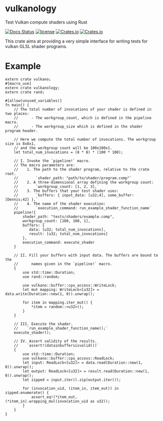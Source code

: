 # vulkanology
Test Vulkan compute shaders using Rust

[![Docs Status](https://docs.rs/vulkanology/badge.svg)](https://docs.rs/vulkanology)
[![license](http://img.shields.io/badge/license-MIT-blue.svg)](https://github.com/svenstaro/vulkanology/blob/master/LICENSE)
[![Crates.io](https://img.shields.io/crates/v/vulkanology.svg)](https://crates.io/crates/vulkanology)
[![Crates.io](https://img.shields.io/crates/d/vulkanology.svg)](https://crates.io/crates/vulkanology)

This crate aims at providing a very simple interface for writing tests for vulkan GLSL shader programs.

# Example

```
extern crate vulkano;
#[macro_use]
extern crate vulkanology;
extern crate rand;

#[allow(unused_variables)]
fn main() {
    // The total number of invocations of your shader is defined in two places:
    //      - The workgroup_count, which is defined in the pipeline macro.
    //      - The workgroup_size which is defined in the shader program header.

    // Here we compute the total number of invocations. The workgroup size is 8x8x1,
    // and the workgroup count will be 100x100x1.
    let total_num_invocations = (8 * 8) * (100 * 100);

    // I. Invoke the `pipeline!` macro.
    // The macro parameters are:
    //    1. The path to the shader program, relative to the crate root.
    //        `shader_path: "path/to/shader/program.comp"`
    //    2. A three-dimensional array defining the workgroup count:
    //        `workgroup_count: [1, 2, 3],`
    //    3. The buffers that your test shader uses:
    //        `buffers: { input_data: [u32;4], some_buffer: [Dennis;42] },`
    //    4. The name of the shader execution:
    //        `execution_command: run_example_shader_function_name`
    pipeline!{
        shader_path: "tests/shaders/example.comp",
        workgroup_count: [100, 100, 1],
        buffers: {
           data: [u32; total_num_invocations],
           result: [u32; total_num_invocations]
        },
        execution_command: execute_shader
    }

    // II. Fill your buffers with input data. The buffers are bound to the
    //      names given in the `pipeline!` macro.
    {
        use std::time::Duration;
        use rand::random;

        use vulkano::buffer::cpu_access::WriteLock;
        let mut mapping: WriteLock<[u32]> = data.write(Duration::new(1, 0)).unwrap();

        for item in mapping.iter_mut() {
            *item = random::<u32>();
        }
    }

    // III. Execute the shader.
    //    `run_example_shader_function_name();`
    execute_shader();

    // IV. Assert validity of the results.
    //    `assert!(datainbuffersisvalid())`
    {
        use std::time::Duration;
        use vulkano::buffer::cpu_access::ReadLock;
        let input: ReadLock<[u32]> = data.read(Duration::new(1, 0)).unwrap();
        let output: ReadLock<[u32]> = result.read(Duration::new(1, 0)).unwrap();
        let zipped = input.iter().zip(output.iter());

        for (invocation_uid, (item_in, item_out)) in zipped.enumerate() {
            assert_eq!(*item_out, (*item_in).wrapping_mul(invocation_uid as u32));
        }
    }
}
```
